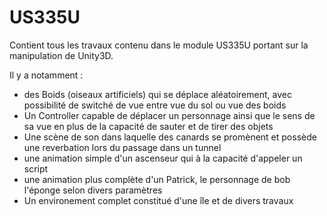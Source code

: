 # US335U
Contient tous les travaux contenu dans le module US335U portant sur la manipulation de Unity3D.

Il y a notamment :
- des Boids (oiseaux artificiels) qui se déplace aléatoirement, avec possibilité de switché de vue entre vue du sol ou vue des boids
- Un Controller capable de déplacer un personnage ainsi que le sens de sa vue en plus de la capacité de sauter et de tirer des objets
- Une scène de son dans laquelle des canards se promènent et possède une reverbation lors du passage dans un tunnel
- une animation simple d'un ascenseur qui à la capacité d'appeler un script
- une animation plus complète d'un Patrick, le personnage de bob l'éponge selon divers paramètres
- Un environement complet constitué d'une île et de divers travaux
